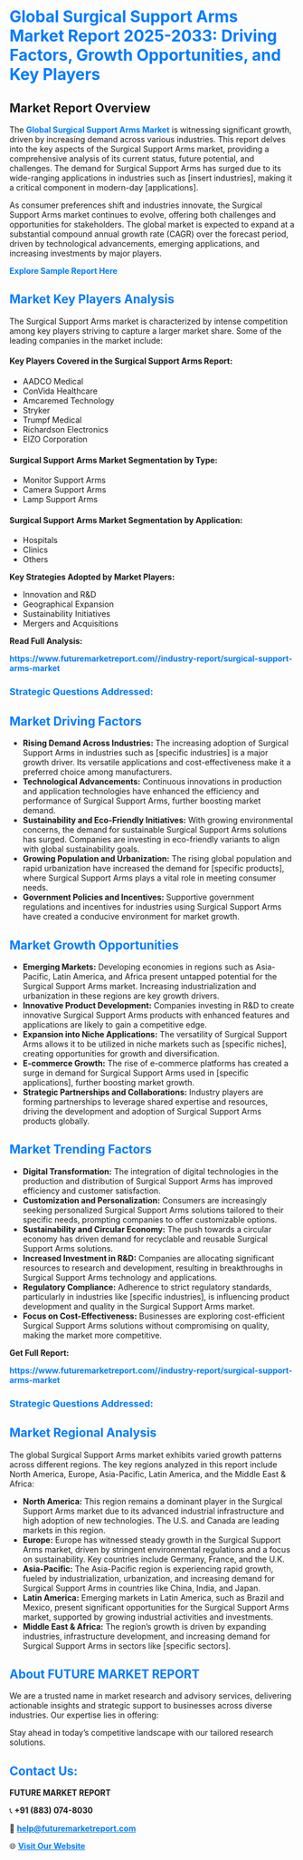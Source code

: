 <h1 style="color: #007BFF;">Global Surgical Support Arms Market Report 2025-2033: Driving Factors, Growth Opportunities, and Key Players</h1>

<section id="overview">
<h2>Market Report Overview</h2>
<p>The <a href="https://www.futuremarketreport.com//industry-report/surgical-support-arms-market" style="color: #007BFF; text-decoration: none;"><strong>Global Surgical Support Arms Market</strong></a> is witnessing significant growth, driven by increasing demand across various industries. This report delves into the key aspects of the Surgical Support Arms market, providing a comprehensive analysis of its current status, future potential, and challenges. The demand for Surgical Support Arms has surged due to its wide-ranging applications in industries such as [insert industries], making it a critical component in modern-day [applications].</p>
<p>As consumer preferences shift and industries innovate, the Surgical Support Arms market continues to evolve, offering both challenges and opportunities for stakeholders. The global market is expected to expand at a substantial compound annual growth rate (CAGR) over the forecast period, driven by technological advancements, emerging applications, and increasing investments by major players.</p>
</section>

<section id="overview">
<p><a href="https://www.futuremarketreport.com//request-sample/reportId=64492" style="color: #007BFF; text-decoration: none;"><strong>Explore Sample Report Here</strong></a></p>
</section>

<section id="key-players">
<h2 style="color: #007BFF;">Market Key Players Analysis</h2>
<p>The Surgical Support Arms market is characterized by intense competition among key players striving to capture a larger market share. Some of the leading companies in the market include:</p>
<h4>Key Players Covered in the Surgical Support Arms Report:</h4>
<ul><li>AADCO Medical</li><li>ConVida Healthcare</li><li>Amcaremed Technology</li><li>Stryker</li><li>Trumpf Medical</li><li>Richardson Electronics</li><li>EIZO Corporation</li></ul>
<h4>Surgical Support Arms Market Segmentation by Type:</h4>
<ul><li>Monitor Support Arms</li><li>Camera Support Arms</li><li>Lamp Support Arms</li></ul>

<h4>Surgical Support Arms Market Segmentation by Application:</h4>
<ul><li>Hospitals</li><li>Clinics</li><li>Others</li></ul>
<p><strong>Key Strategies Adopted by Market Players:</strong></p>
<ul>
<li>Innovation and R&D</li>
<li>Geographical Expansion</li>
<li>Sustainability Initiatives</li>
<li>Mergers and Acquisitions</li>
</ul>
</section>

<section>
<p><strong>Read Full Analysis: </strong></p><a href="https://www.futuremarketreport.com//industry-report/surgical-support-arms-market" style="color: #007BFF; text-decoration: none;"><strong>https://www.futuremarketreport.com//industry-report/surgical-support-arms-market</strong></a>
<h3 style="color: #007BFF;">Strategic Questions Addressed:</h3>
</section>

<section id="driving-factors">
<h2 style="color: #007BFF;">Market Driving Factors</h2>
<ul>
<li><strong>Rising Demand Across Industries:</strong> The increasing adoption of Surgical Support Arms in industries such as [specific industries] is a major growth driver. Its versatile applications and cost-effectiveness make it a preferred choice among manufacturers.</li>
<li><strong>Technological Advancements:</strong> Continuous innovations in production and application technologies have enhanced the efficiency and performance of Surgical Support Arms, further boosting market demand.</li>
<li><strong>Sustainability and Eco-Friendly Initiatives:</strong> With growing environmental concerns, the demand for sustainable Surgical Support Arms solutions has surged. Companies are investing in eco-friendly variants to align with global sustainability goals.</li>
<li><strong>Growing Population and Urbanization:</strong> The rising global population and rapid urbanization have increased the demand for [specific products], where Surgical Support Arms plays a vital role in meeting consumer needs.</li>
<li><strong>Government Policies and Incentives:</strong> Supportive government regulations and incentives for industries using Surgical Support Arms have created a conducive environment for market growth.</li>
</ul>
</section>

<section id="growth-opportunities">
<h2 style="color: #007BFF;">Market Growth Opportunities</h2>
<ul>
<li><strong>Emerging Markets:</strong> Developing economies in regions such as Asia-Pacific, Latin America, and Africa present untapped potential for the Surgical Support Arms market. Increasing industrialization and urbanization in these regions are key growth drivers.</li>
<li><strong>Innovative Product Development:</strong> Companies investing in R&D to create innovative Surgical Support Arms products with enhanced features and applications are likely to gain a competitive edge.</li>
<li><strong>Expansion into Niche Applications:</strong> The versatility of Surgical Support Arms allows it to be utilized in niche markets such as [specific niches], creating opportunities for growth and diversification.</li>
<li><strong>E-commerce Growth:</strong> The rise of e-commerce platforms has created a surge in demand for Surgical Support Arms used in [specific applications], further boosting market growth.</li>
<li><strong>Strategic Partnerships and Collaborations:</strong> Industry players are forming partnerships to leverage shared expertise and resources, driving the development and adoption of Surgical Support Arms products globally.</li>
</ul>
</section>

<section id="trending-factors">
<h2 style="color: #007BFF;">Market Trending Factors</h2>
<ul>
<li><strong>Digital Transformation:</strong> The integration of digital technologies in the production and distribution of Surgical Support Arms has improved efficiency and customer satisfaction.</li>
<li><strong>Customization and Personalization:</strong> Consumers are increasingly seeking personalized Surgical Support Arms solutions tailored to their specific needs, prompting companies to offer customizable options.</li>
<li><strong>Sustainability and Circular Economy:</strong> The push towards a circular economy has driven demand for recyclable and reusable Surgical Support Arms solutions.</li>
<li><strong>Increased Investment in R&D:</strong> Companies are allocating significant resources to research and development, resulting in breakthroughs in Surgical Support Arms technology and applications.</li>
<li><strong>Regulatory Compliance:</strong> Adherence to strict regulatory standards, particularly in industries like [specific industries], is influencing product development and quality in the Surgical Support Arms market.</li>
<li><strong>Focus on Cost-Effectiveness:</strong> Businesses are exploring cost-efficient Surgical Support Arms solutions without compromising on quality, making the market more competitive.</li>
</ul>
</section>

<section>
<p><strong>Get Full Report: </strong></p><a href="https://www.futuremarketreport.com//industry-report/surgical-support-arms-market" style="color: #007BFF; text-decoration: none;"><strong>https://www.futuremarketreport.com//industry-report/surgical-support-arms-market</strong></a>
<h3 style="color: #007BFF;">Strategic Questions Addressed:</h3>
</section>


<section id="regional-analysis">
<h2 style="color: #007BFF;">Market Regional Analysis</h2>
<p>The global Surgical Support Arms market exhibits varied growth patterns across different regions. The key regions analyzed in this report include North America, Europe, Asia-Pacific, Latin America, and the Middle East & Africa:</p>
<ul>
<li><strong>North America:</strong> This region remains a dominant player in the Surgical Support Arms market due to its advanced industrial infrastructure and high adoption of new technologies. The U.S. and Canada are leading markets in this region.</li>
<li><strong>Europe:</strong> Europe has witnessed steady growth in the Surgical Support Arms market, driven by stringent environmental regulations and a focus on sustainability. Key countries include Germany, France, and the U.K.</li>
<li><strong>Asia-Pacific:</strong> The Asia-Pacific region is experiencing rapid growth, fueled by industrialization, urbanization, and increasing demand for Surgical Support Arms in countries like China, India, and Japan.</li>
<li><strong>Latin America:</strong> Emerging markets in Latin America, such as Brazil and Mexico, present significant opportunities for the Surgical Support Arms market, supported by growing industrial activities and investments.</li>
<li><strong>Middle East & Africa:</strong> The region’s growth is driven by expanding industries, infrastructure development, and increasing demand for Surgical Support Arms in sectors like [specific sectors].</li>
</ul>
</section>

<footer>
<h2 style="color: #007BFF;">About FUTURE MARKET REPORT</h2>
<p>We are a trusted name in market research and advisory services, delivering actionable insights and strategic support to businesses across diverse industries. Our expertise lies in offering:</p>

<p>Stay ahead in today’s competitive landscape with our tailored research solutions.</p>

<h2 style="color: #007BFF;">Contact Us:</h2>
<p><strong>FUTURE MARKET REPORT</strong></p>
<p>📞 <strong>+91 (883) 074-8030</strong></p>
<p>📧 <strong><a href="mailto:help@futuremarketreport.com" style="color: #007BFF;">help@futuremarketreport.com</a></strong></p>
<p>🌐 <strong><a href="https://www.futuremarketreport.com/" style="color: #007BFF;">Visit Our Website</a></strong></p>
</footer>